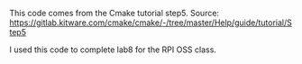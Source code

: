 This code comes from the Cmake tutorial step5. Source: https://gitlab.kitware.com/cmake/cmake/-/tree/master/Help/guide/tutorial/Step5

I used this code to complete lab8 for the RPI OSS class.
